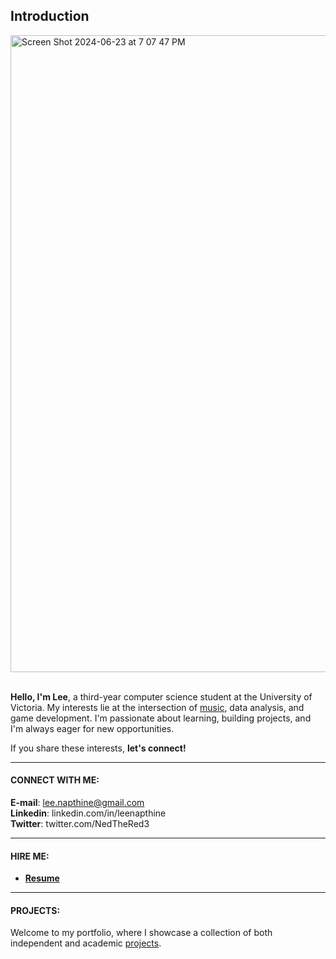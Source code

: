 ## Introduction
<img width="1019" alt="Screen Shot 2024-06-23 at 7 07 47 PM" src="https://github.com/NeddTheRedd/NeddTheRedd/assets/153869055/2eab8ea9-728f-41be-9e48-50dc48ec8d40">
<br>

<br>

**Hello, I'm Lee**, a third-year computer science student at the University of Victoria. My interests lie at the intersection of [music](https://open.spotify.com/artist/50gZGkC4xYd5vJUBEnXwXP), data analysis, and game development. I'm passionate about learning, building projects, and I'm always eager for new opportunities. 
<br>

If you share these interests, **let's connect!** <br>

---
#### CONNECT WITH ME:

**E-mail**: lee.napthine@gmail.com <br>
**Linkedin**: linkedin.com/in/leenapthine <br>
**Twitter**: twitter.com/NedTheRed3 <br>

---
#### HIRE ME:

* **[Resume](https://github.com/NeddTheRedd/Resume/blob/main/Lee%20Napthine%20Resume%20-%20Coop%20June%2023%202024.pdf)**

---
#### PROJECTS:

Welcome to my portfolio, where I showcase a collection of both independent and academic [projects](https://github.com/NeddTheRedd/Portfolio-Index).
